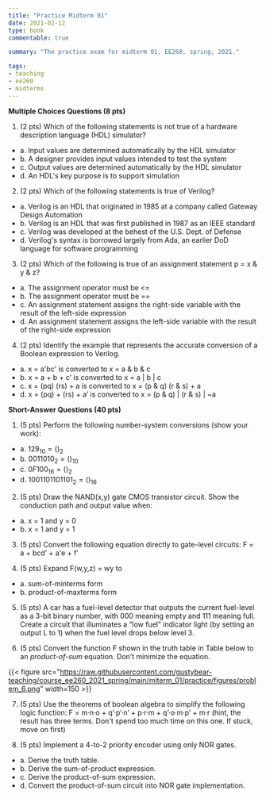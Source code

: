 ```yaml
---
title: "Practice Midterm 01"
date: 2021-02-12
type: book
commentable: true

summary: "The practice exam for midterm 01, EE260, spring, 2021."

tags:
- teaching
- ee260
- midterms
---
```


**Multiple Choices Questions (8 pts)**

1) (2 pts) Which of the following statements is not true of a hardware description language (HDL) simulator?
 - a. Input values are determined automatically by the HDL simulator
 - b. A designer provides input values intended to test the system
 - c. Output values are determined automatically by the HDL simulator
 - d. An HDL's key purpose is to support simulation

2) (2 pts) Which of the following statements is true of Verilog?
 - a. Verilog is an HDL that originated in 1985 at a company called Gateway Design Automation
 - b. Verilog is an HDL that was first published in 1987 as an IEEE standard
 - c. Verilog was developed at the behest of the U.S. Dept. of Defense
 - d. Verilog's syntax is borrowed largely from Ada, an earlier DoD language for software programming

3) (2 pts) Which of the following is true of an assignment statement p = x & y & z?
 - a. The assignment operator must be <=
 - b. The assignment operator must be ==
 - c. An assignment statement assigns the right-side variable with the result of the left-side expression
 - d. An assignment statement assigns the left-side variable with the result of the right-side expression

4) (2 pts) Identify the example that represents the accurate conversion of a Boolean expression to Verilog.
 - a. x = a'bc' is converted to x = a & b & c
 - b. x = a + b + c’ is converted to x = a | b | c
 - c. x = (pq) (rs) + a is converted to x = (p & q) (r & s) + a
 - d. x = (pq) + (rs) + a’ is converted to x = (p & q) | (r & s) | ~a

**Short-Answer Questions (40 pts)**

1) (5 pts) Perform the following number-system conversions (show your work):
  - a. $129_{10} = ()_{2}$
  - b. $0011010_{2} = ()_{10}$
  - c. $0F100_{16} = ()_{2}$
  - d. $1001101101101_{2} = ()_{16}$

2) (5 pts) Draw the NAND(x,y) gate CMOS transistor circuit. Show the conduction path and output value when: 
  - a. x = 1 and y = 0
  - b. x = 1 and y = 1

3) (5 pts) Convert the following equation directly to gate-level circuits: F = a + bcd’ + a'e + f’

4) (5 pts) Expand F(w,y,z) = wy to 
  - a. sum-of-minterms form
  - b. product-of-maxterms form

5) (5 pts) A car has a fuel-level detector that outputs the current fuel-level as a 3-bit binary number, with 000 meaning empty and 111 meaning full. Create a circuit that illuminates a “low fuel” indicator light (by setting an output L to 1) when the fuel level drops below level 3.

6) (5 pts) Convert the function F shown in the truth table in Table below to an *product-of-sum* equation. Don’t minimize the equation.

{{< figure src="https://raw.githubusercontent.com/gustybear-teaching/course_ee260_2021_spring/main/miterm_01/practice/figures/problem_6.png" width=150 >}}

7) (5 pts) Use the theorems of boolean algebra to simplify the following logic function: F = m·n·o + q’·p’·n’ + p·r·m + q’·o·m·p’ + m·r (hint, the result has three terms. Don't spend too much time on this one. If stuck, move on first)

8) (5 pts) Implement a 4-to-2 priority encoder using only NOR gates.
  - a. Derive the truth table.
  - b. Derive the sum-of-product expression.
  - c. Derive the product-of-sum expression.
  - d. Convert the product-of-sum circuit into NOR gate implementation.
